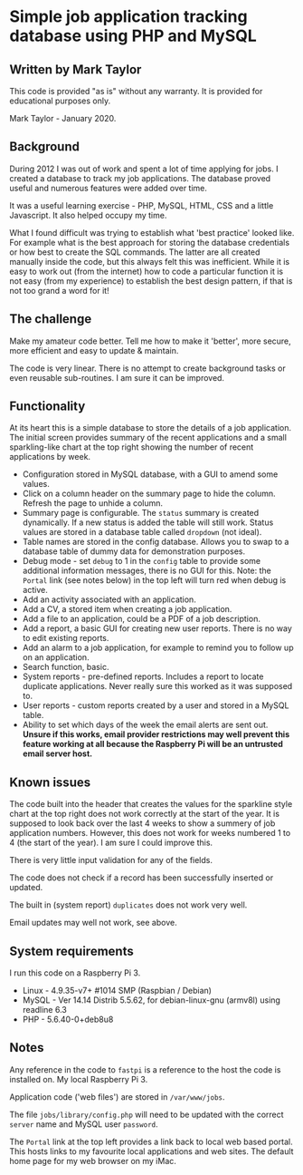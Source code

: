 # Simple job application tracking database using PHP and MySQL
## Written by Mark Taylor

This code is provided "as is" without any warranty. It is provided for educational purposes only.

Mark Taylor - January 2020.

## Background
During 2012 I was out of work and spent a lot of time applying for jobs. I created a database to track my job applications. The database proved useful and numerous features were added over time.

It was a useful learning exercise - PHP, MySQL, HTML, CSS and a little Javascript.  It also helped occupy my time.

What I found difficult was trying to establish what 'best practice' looked like. For example what is the best approach for storing the database credentials or how best to create the SQL commands. The latter are all created manually inside the code, but this always felt this was inefficient. While it is easy to work out (from the internet) how to code a particular function it is not easy (from my experience) to establish the best design pattern, if that is not too grand a word for it!

## The challenge
Make my amateur code better. Tell me how to make it 'better', more secure, more efficient and easy to update & maintain.

The code is very linear. There is no attempt to create background tasks or even reusable sub-routines. I am sure it can be improved.

## Functionality

At its heart this is a simple database to store the details of a job application. The initial screen provides summary of the recent applications and a small sparkling-like chart at the top right showing the number of recent applications by week.

- Configuration stored in MySQL database, with a GUI to amend some values.
- Click on a column header on the summary page to hide the column. Refresh the page to unhide a column.
- Summary page is configurable. The `status` summary is created dynamically. If a new status is added the table will still work. Status values are stored in a database table called `dropdown` (not ideal).
- Table names are stored in the config database. Allows you to swap to a database table of dummy data for demonstration purposes.
- Debug mode - set `debug` to 1 in the `config` table to provide some additional information messages, there is no GUI for this. Note: the `Portal` link (see notes below) in the top left will turn red when debug is active.
- Add an activity associated with an application.
- Add a CV, a stored item when creating a job application.
- Add a file to an application, could be a PDF of a job description.
- Add a report, a basic GUI for creating new user reports. There is no way to edit existing reports.
- Add an alarm to a job application, for example to remind you to follow up on an application.
- Search function, basic.
- System reports - pre-defined reports. Includes a report to locate duplicate applications. Never really sure this worked as it was supposed to.
- User reports - custom reports created by a user and stored in a MySQL table.
- Ability to set which days of the week the email alerts are sent out. **Unsure if this works, email provider restrictions may well prevent this feature working at all because the Raspberry Pi will be an untrusted email server host.**

## Known issues
The code built into the header that creates the values for the sparkline style chart at the top right does not work correctly at the start of the year. It is supposed to look back over the last 4 weeks to show a summery of job application numbers. However, this does not work for weeks numbered 1 to 4 (the start of the year). I am sure I could improve this.

There is very little input validation for any of the fields.

The code does not check if a record has been successfully inserted or updated.

The built in (system report) `duplicates` does not work very well.

Email updates may well not work, see above.

## System requirements
I run this code on a Raspberry Pi 3.
- Linux - 4.9.35-v7+ #1014 SMP (Raspbian / Debian)
- MySQL - Ver 14.14 Distrib 5.5.62, for debian-linux-gnu (armv8l) using readline 6.3
- PHP - 5.6.40-0+deb8u8

## Notes
Any reference in the code to `fastpi` is a reference to the host the code is installed on. My local Raspberry Pi 3.

Application code ('web files') are stored in `/var/www/jobs`.

The file `jobs/library/config.php` will need to be updated with the correct `server` name and MySQL user `password`.

The `Portal` link at the top left provides a link back to local web based portal. This hosts links to my favourite local applications and web sites.  The default home page for my web browser on my iMac.